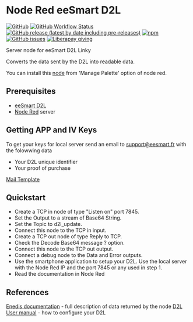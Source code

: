 # Node Red eeSmart D2L
[![GitHub](https://img.shields.io/github/license/zehir/node-red-contrib-eesmart-d2l)](https://github.com/Zehir/node-red-contrib-eesmart-d2l/blob/main/LICENSE)
[![GitHub Workflow Status](https://img.shields.io/github/workflow/status/Zehir/node-red-contrib-eesmart-d2l/NPM%20Publish)](https://github.com/Zehir/node-red-contrib-eesmart-d2l/actions)
[![GitHub release (latest by date including pre-releases)](https://img.shields.io/github/v/release/zehir/node-red-contrib-eesmart-d2l?include_prereleases&label=github&sort=semver)](https://github.com/Zehir/node-red-contrib-eesmart-d2l/releases)
[![npm](https://img.shields.io/npm/v/node-red-contrib-eesmart-d2l)](https://www.npmjs.com/package/node-red-contrib-eesmart-d2l)
[![GitHub issues](https://img.shields.io/github/issues/Zehir/node-red-contrib-eesmart-d2l)](https://github.com/Zehir/node-red-contrib-eesmart-d2l/issues)
[![Liberapay giving](https://img.shields.io/liberapay/gives/Zehir)](https://liberapay.com/Zehir)

Server node for eeSmart D2L Linky

Converts the data sent by the D2L into readable data.

You can install this [node](https://flows.nodered.org/node/node-red-contrib-eesmart-d2l) from 'Manage Palette' option of node red.

## Prerequisites
- [eeSmart D2L](http://eesmart.fr/modulesd2l/erl-wifi-compteur-linky/)
- [Node Red](https://nodered.org/) server

## Getting APP and IV Keys
To get your keys for local server send an email to [support@eesmart.fr](mailto:support@eesmart.fr) with the folowwing data
- Your D2L unique identifier
- Your proof of purchase

[Mail Template](mailto:support@eesmart.fr?subject=Requesting%20Keys%20for%20local%20server&body=Hello%2C%0D%0A%0D%0AI%20would%20like%20to%20get%20my%20keys%20to%20setup%20a%20local%20server%20for%20my%20D2L.%0D%0AHis%20unique%20ID%20is%3A%20XXXXXXXXXXXX%0D%0AI%20buy%20it%20from%20XXXXXXXXXXX%2C%20you%20will%20find%20my%20bill%20attached.%0D%0A%0D%0ACordially%2C%20XXXXX)

## Quickstart
- Create a TCP in node of type "Listen on" port 7845.
- Set the Output to a stream of Base64 String.
- Set the Topic to d2l_update.
- Connect this node to the TCP in input.
- Create a TCP out node of type Reply to TCP.
- Check the Decode Base64 message ? option.
- Connect this node to the TCP out output.
- Connect a debug node to the Data and Error outputs.
- Use the smartphone application to setup your D2L. Use the local server with the Node Red IP and the port 7845 or any used in step 1.
- Read the documentation in Node Red

## References
[Enedis documentation](https://www.enedis.fr/sites/default/files/Enedis-NOI-CPT_54E.pdf) - full description of data returned by the node
[D2L User manual](http://eesmart.fr/wp-content/uploads/eeSmart-D2L-Notice-dinstallation.pdf) - how to configure your D2L
